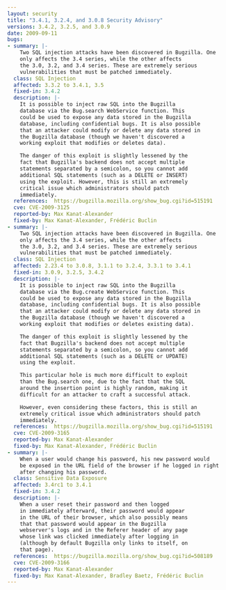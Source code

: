 ```yaml
---
layout: security
title: "3.4.1, 3.2.4, and 3.0.8 Security Advisory"
versions: 3.4.2, 3.2.5, and 3.0.9
date: 2009-09-11
bugs:
- summary: |-
    Two SQL injection attacks have been discovered in Bugzilla. One
    only affects the 3.4 series, while the other affects
    the 3.0, 3.2, and 3.4 series. These are extremely serious
    vulnerabilities that must be patched immediately.
  class: SQL Injection
  affected: 3.3.2 to 3.4.1, 3.5
  fixed-in: 3.4.2
  description: |-
    It is possible to inject raw SQL into the Bugzilla 
    database via the Bug.search WebService function. This 
    could be used to expose any data stored in the Bugzilla
    database, including confidential bugs. It is also possible
    that an attacker could modify or delete any data stored in
    the Bugzilla database (though we haven't discovered a
    working exploit that modifies or deletes data).

    The danger of this exploit is slightly lessened by the
    fact that Bugzilla's backend does not accept multiple
    statements separated by a semicolon, so you cannot add
    additional SQL statements (such as a DELETE or INSERT)
    using the exploit. However, this is still an extremely
    critical issue which administrators should patch
    immediately.
  references:  https://bugzilla.mozilla.org/show_bug.cgi?id=515191
  cve: CVE-2009-3125
  reported-by: Max Kanat-Alexander
  fixed-by: Max Kanat-Alexander, Frédéric Buclin
- summary: |-
    Two SQL injection attacks have been discovered in Bugzilla. One
    only affects the 3.4 series, while the other affects
    the 3.0, 3.2, and 3.4 series. These are extremely serious
    vulnerabilities that must be patched immediately.
  class: SQL Injection
  affected: 2.23.4 to 3.0.8, 3.1.1 to 3.2.4, 3.3.1 to 3.4.1
  fixed-in: 3.0.9, 3.2.5, 3.4.2
  description: |-
    It is possible to inject raw SQL into the Bugzilla
    database via the Bug.create WebService function. This
    could be used to expose any data stored in the Bugzilla
    database, including confidential bugs. It is also possible
    that an attacker could modify or delete any data stored in
    the Bugzilla database (though we haven't discovered a
    working exploit that modifies or deletes existing data).

    The danger of this exploit is slightly lessened by the
    fact that Bugzilla's backend does not accept multiple
    statements separated by a semicolon, so you cannot add
    additional SQL statements (such as a DELETE or UPDATE)
    using the exploit.

    This particular hole is much more difficult to exploit
    than the Bug.search one, due to the fact that the SQL
    around the insertion point is highly random, making it
    difficult for an attacker to craft a successful attack.

    However, even considering these factors, this is still an
    extremely critical issue which administrators should patch
    immediately. 
  references:  https://bugzilla.mozilla.org/show_bug.cgi?id=515191
  cve: CVE-2009-3165
  reported-by: Max Kanat-Alexander
  fixed-by: Max Kanat-Alexander, Frédéric Buclin
- summary: |-
    When a user would change his password, his new password would
    be exposed in the URL field of the browser if he logged in right
    after changing his password.
  class: Sensitive Data Exposure
  affected: 3.4rc1 to 3.4.1
  fixed-in: 3.4.2
  description: |-
    When a user reset their password and then logged
    in immediately afterward, their password would appear
    in the URL of their browser, which also possibly means
    that that password would appear in the Bugzilla
    webserver's logs and in the Referer header of any page
    whose link was clicked immediately after logging in 
    (although by default Bugzilla only links to itself, on
    that page).
  references:  https://bugzilla.mozilla.org/show_bug.cgi?id=508189
  cve: CVE-2009-3166
  reported-by: Max Kanat-Alexander
  fixed-by: Max Kanat-Alexander, Bradley Baetz, Frédéric Buclin
---
```

